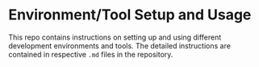 # Environment/Tool Setup and Usage

This repo contains instructions on setting up and using different development environments and tools. The detailed instructions are contained in respective `.md` files in the repository.
